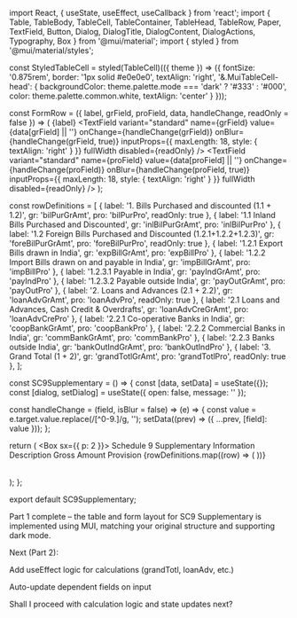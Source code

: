 import React, { useState, useEffect, useCallback } from 'react';
import {
  Table, TableBody, TableCell, TableContainer, TableHead, TableRow,
  Paper, TextField, Button, Dialog, DialogTitle, DialogContent, DialogActions, Typography, Box
} from '@mui/material';
import { styled } from '@mui/material/styles';

const StyledTableCell = styled(TableCell)(({ theme }) => ({
  fontSize: '0.875rem',
  border: '1px solid #e0e0e0',
  textAlign: 'right',
  '&.MuiTableCell-head': {
    backgroundColor: theme.palette.mode === 'dark' ? '#333' : '#000',
    color: theme.palette.common.white,
    textAlign: 'center'
  }
}));

const FormRow = ({ label, grField, proField, data, handleChange, readOnly = false }) => (
  <TableRow>
    <TableCell>{label}</TableCell>
    <StyledTableCell>
      <TextField
        variant="standard"
        name={grField}
        value={data[grField] || ''}
        onChange={handleChange(grField)}
        onBlur={handleChange(grField, true)}
        inputProps={{ maxLength: 18, style: { textAlign: 'right' } }}
        fullWidth
        disabled={readOnly}
      />
    </StyledTableCell>
    <StyledTableCell>
      <TextField
        variant="standard"
        name={proField}
        value={data[proField] || ''}
        onChange={handleChange(proField)}
        onBlur={handleChange(proField, true)}
        inputProps={{ maxLength: 18, style: { textAlign: 'right' } }}
        fullWidth
        disabled={readOnly}
      />
    </StyledTableCell>
  </TableRow>
);

const rowDefinitions = [
  { label: '1. Bills Purchased and discounted (1.1 + 1.2)', gr: 'bilPurGrAmt', pro: 'bilPurPro', readOnly: true },
  { label: '1.1 Inland Bills Purchased and Discounted', gr: 'inlBilPurGrAmt', pro: 'inlBilPurPro' },
  { label: '1.2 Foreign Bills Purchased and Discounted (1.2.1+1.2.2+1.2.3)', gr: 'foreBilPurGrAmt', pro: 'foreBilPurPro', readOnly: true },
  { label: '1.2.1 Export Bills drawn in India', gr: 'expBillGrAmt', pro: 'expBillPro' },
  { label: '1.2.2 Import Bills drawn on and payable in India', gr: 'impBillGrAmt', pro: 'impBillPro' },
  { label: '1.2.3.1 Payable in India', gr: 'payIndGrAmt', pro: 'payIndPro' },
  { label: '1.2.3.2 Payable outside India', gr: 'payOutGrAmt', pro: 'payOutPro' },
  { label: '2. Loans and Advances (2.1 + 2.2)', gr: 'loanAdvGrAmt', pro: 'loanAdvPro', readOnly: true },
  { label: '2.1 Loans and Advances, Cash Credit & Overdrafts', gr: 'loanAdvCreGrAmt', pro: 'loanAdvCrePro' },
  { label: '2.2.1 Co-operative Banks in India', gr: 'coopBankGrAmt', pro: 'coopBankPro' },
  { label: '2.2.2 Commercial Banks in India', gr: 'commBankGrAmt', pro: 'commBankPro' },
  { label: '2.2.3 Banks outside India', gr: 'bankOutIndGrAmt', pro: 'bankOutIndPro' },
  { label: '3. Grand Total (1 + 2)', gr: 'grandTotlGrAmt', pro: 'grandTotlPro', readOnly: true },
];

const SC9Supplementary = () => {
  const [data, setData] = useState({});
  const [dialog, setDialog] = useState({ open: false, message: '' });

  const handleChange = (field, isBlur = false) => (e) => {
    const value = e.target.value.replace(/[^0-9.]/g, '');
    setData((prev) => ({ ...prev, [field]: value }));
  };

  return (
    <Box sx={{ p: 2 }}>
      <Typography variant="h6" gutterBottom>Schedule 9 Supplementary Information</Typography>
      <TableContainer component={Paper}>
        <Table size="small">
          <TableHead>
            <TableRow>
              <StyledTableCell>Description</StyledTableCell>
              <StyledTableCell>Gross Amount</StyledTableCell>
              <StyledTableCell>Provision</StyledTableCell>
            </TableRow>
          </TableHead>
          <TableBody>
            {rowDefinitions.map((row) => (
              <FormRow
                key={row.gr}
                label={row.label}
                grField={row.gr}
                proField={row.pro}
                data={data}
                handleChange={handleChange}
                readOnly={row.readOnly}
              />
            ))}
          </TableBody>
        </Table>
      </TableContainer>
    </Box>
  );
};

export default SC9Supplementary;


Part 1 complete – the table and form layout for SC9 Supplementary is implemented using MUI, matching your original structure and supporting dark mode.

Next (Part 2):

Add useEffect logic for calculations (grandTotl, loanAdv, etc.)

Auto-update dependent fields on input


Shall I proceed with calculation logic and state updates next?


